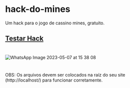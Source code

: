 # hack-do-mines
Um hack para o jogo de cassino mines, gratuito.
## [Testar Hack](http://144.22.145.131/)
#
![WhatsApp Image 2023-05-07 at 15 38 08](https://github.com/proxlu/hack-do-mines/assets/105125779/54de5ce9-05c7-48f0-b07d-be9c2fcd37cd)
#
OBS: Os arquivos devem ser colocados na raíz do seu site (http://localhost/) para funcionar corretamente.
